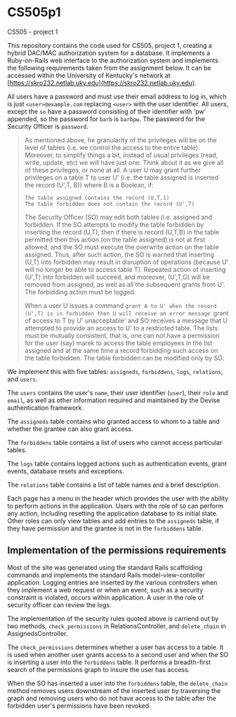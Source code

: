 # CS505p1

CS505 - project 1

This repository contains the code used for CS505, project 1, creating
a hybrid DAC/MAC authorization system for a database.  It implements a
Ruby-on-Rails web interface to the authorization system and implements
the following requirements taken from the assignment below.  It can be
accessed within the University of Kentucky's network at
[https://skro232.netlab.uky.edu](https://skro232.netlab.uky.edu).

All users have a password and must use their email address to log in,
which is just `<user>@example.com` replacing `<user>` with the user
identifier.  All users, except the `so` have a password consisting of
their identifier with 'pw' appended, so the password for `barb` is
`barbpw`.  The password for the Security Officer is `password`.

>  As mentioned above, he granularity of the privileges will be on the
>  level of tables (i.e. we control the access to the entire
>  table). Moreover, to simplify things a bit, instead of usual
>  privileges (read, write, update, etc) we will have just one. Think
>  about it as we give all of these privileges, or none at all. A user U
>  may grant further privileges on a table T to user U' (i.e. the table
>  assigned is inserted the record (U',T, B)) where B is a Boolean, if: 
> 
>     The table assigned contains the record (U,T,1)  
>     The table forbidden does not contain the record (U',T) 
> 
> The Security Officer (SO) may edit both tables (i.e. assigned and
> forbidden. If the SO attempts to modify the table forbidden by
> inserting the record (U,T), then if there is record (U,T,B) in the
> table permitted then this action (on the table assigned) is not at
> first allowed, and the SO must execute the overwrite action on the
> table assigned. Thus, after such action, the SO is warned that
> inserting (U,T) into forbidden may result in disruption of operations
> (because U' will no longer be able to access table T). Repeated action
> of inserting (U',T) into forbidden will succeed, and moreover,
> (U',T,G) will be removed from assigned, as well as all the subsequent
> grants from U'. The forbidding action must be logged. 
> 
> When a user U issues a command `grant A to U' when the record (U',T)
> is in forbidden then U will receive an error message `grant of access
> to T by U' unacceptable' and SO receives a message that U attempted to
> provide an access to U' to a restricted table. The lists must be
> mutually consistent, that is, one can not have a permission for the
> user (say) marek to access the table employees in the list assigned
> and at the same time a record forbidding such access on the table
> forbidden. The table forbidden can be modified only by SO.

We implement this with five tables: `assigneds`, `forbiddens`, `logs`,
`relations`, and `users`.

The `users` contains the user's `name`, their user identifier (`user`),
their `role` and `email`, as well as other information required and
maintained by the Devise authentication framework.

The `assigneds` table contains who granted access to whom to a table
and whether the grantee can also grant access.

The `forbiddens` table contains a list of users who cannot access
particular tables.

The `logs` table contains logged actions such as authentication events,
grant events, database resets and exceptions.

The `relations` table contains a list of table names and a brief
description.

Each page has a menu in the header which provides the user with the
ability to perform actions in the application.  Users with the role of
`SO` can perform any action, including resetting the application
database to its initial state.  Other roles can only view tables and
add entries to the `assigneds` table, if they have permission and the
grantee is not in the `forbiddens` table.

## Implementation of the permissions requirements

Most of the site was generated using the standard Rails scaffolding
commands and implements the standard Rails model-view-contoller
application.  Logging entries are inserted by the various controllers
when they implement a web request or when an event, such as a security
constraint is violated, occurs within application.  A user in the role
of security officer can review the logs.

The implementation of the security rules quoted above is carriend out
by two methods, `check_permissions` in RelationsController, and
`delete_chain` in AssignedsController.

The `check_permissions` determines whether a user has access to a
table.  It is used when another user grants access to a second user
and when the SO is inserting a user into the `forbiddens` table.  It
performs a breadth-first search of the permissions graph to insure the
user has access.

When the SO has inserted a user into the `forbiddens` table, the
`delete_chain` method removes users downstream of the inserted user by
traversing the graph and removing users who do not have access to the
table after the forbidden user's permissions have been revoked.
